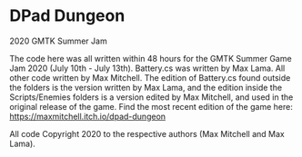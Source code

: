 # DPad Dungeon
2020 GMTK Summer Jam

The code here was all written within 48 hours for the GMTK Summer Game Jam 2020 (July 10th - July 13th). 
Battery.cs was written by Max Lama. All other code written by Max Mitchell.
The edition of Battery.cs found outside the folders is the version written by Max Lama, and the edition
inside the Scripts/Enemies folders is a version edited by Max Mitchell, and used in the original release of the game.
Find the most recent edition of the game here: https://maxmitchell.itch.io/dpad-dungeon

All code Copyright 2020 to the respective authors (Max Mitchell and Max Lama).
